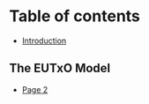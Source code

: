 # Table of contents

* [Introduction](README.md)

## The EUTxO Model

* [Page 2](the-eutxo-model/page-2.md)
